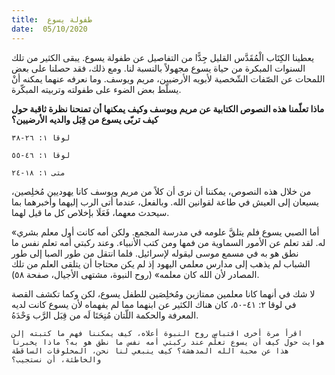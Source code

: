 ```yaml
---
title:  طفولة يسوع
date:  05/10/2020
---
```


يعطينا الكِتَاب الْمُقَدَّس القليل جِدًّا من التفاصيل عن طفولة يسوع. يبقى الكثير من تلك السنوات المبكرة من حياة يسوع مجهولاً بالنسبة لنا. ومع ذلك، فقد حصلنا على بعض اللمحات عن الصّفات الشّخصية لأبويه الأرضيين، مريم ويوسف. وما نعرفه عنهما يمكنه أنْ يسلّط بعض الضوء على طفولته وتربيته المبكّرة.

**ماذا تعلّمنا هذه النصوص الكتابية عن مريم ويوسف وكيف يمكنها أن تمنحنا نظرة ثاقبة حول كيف تربّى يسوع من قِبَل والديه الأرضيين؟**

`لوقا ١: ٢٦-٣٨`

`لوقا ١: ٤٦-٥٥`

`متى ١: ١٨-٢٤`

من خلال هذه النصوص، يمكننا أن نرى أن كلاً من مريم ويوسف كانا يهوديين مُخلِصين، يسيعان إلى العيش في طاعة لقوانين الله. وبالفعل، عندما أتى الرب إليهما وأخبرهما بما سيحدث معهما، فَعَلَا بإخلاص كل ما قيل لهما.

«أما الصبي يسوع فلم يتلقَّ علومه في مدرسة المجمع. ولكن أمه كانت أول معلم بشري له. لقد تعلم عن الأمور السماوية من فمها ومن كتب الأنبياء. وعند ركبتي أمه تعلم نفس ما نطق هو به في مسمع موسى ليقوله لإسرائيل. فلما انتقل من طور الصبا إلى طور الشباب لم يذهب إلى مدارس معلمي اليهود إذ لم يكن محتاجا أن يتلقى العلم من تلك المصادر لأن الله كان معلمه» (روح النبوة، مشتهى الأجيال، صفحة ٥٨).

لا شك في أنهما كانا معلمين ممتازين ومُخلِصَين للطفل يسوع، لكن وكما تكشف القصة في لوقا ٢: ٤١-٥٠، كان هناك الكثير عن ابنهما مما لم يفهماه لأن يسوع كانت لديه المعرفة والحكمة اللّتان مُنِحَتَا لَه من قِبَل الرَّب وَحْدَهُ.

`اقرأ مرة أخرى اقتباس روح النبوة أعلاه، كيف يمكننا فهم ما كتبته إلن هوايت حول كيف أن يسوع تعلّم عند ركبتي أمه نفس ما نطق هو به؟ ماذا يخبرنا هذا عن محبة الله المدهشة؟ كيف ينبغي لنا نحن، المخلوقات الساقطة والخاطئة، أن نستجيب؟`